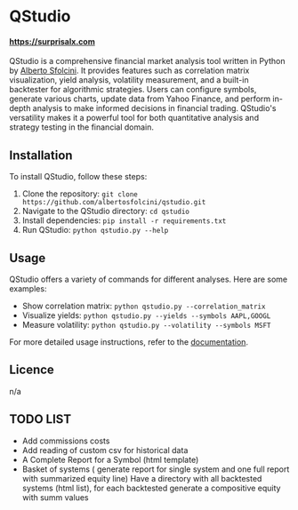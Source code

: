 # QStudio
#### https://surprisalx.com

QStudio is a comprehensive financial market analysis tool written in Python by [Alberto Sfolcini](mailto:a.sfolcini@gmail.com). It provides features such as correlation matrix visualization, yield analysis, volatility measurement, and a built-in backtester for algorithmic strategies. Users can configure symbols, generate various charts, update data from Yahoo Finance, and perform in-depth analysis to make informed decisions in financial trading. QStudio's versatility makes it a powerful tool for both quantitative analysis and strategy testing in the financial domain.


## Installation

To install QStudio, follow these steps:

1. Clone the repository: `git clone https://github.com/albertosfolcini/qstudio.git`
2. Navigate to the QStudio directory: `cd qstudio`
3. Install dependencies: `pip install -r requirements.txt`
4. Run QStudio: `python qstudio.py --help`

## Usage

QStudio offers a variety of commands for different analyses. Here are some examples:

- Show correlation matrix: `python qstudio.py --correlation_matrix`
- Visualize yields: `python qstudio.py --yields --symbols AAPL,GOOGL`
- Measure volatility: `python qstudio.py --volatility --symbols MSFT`

For more detailed usage instructions, refer to the [documentation](https://surprisalx.com/qstudio/index.php).

## Licence
n/a

## TODO LIST
- Add commissions costs
- Add reading of custom csv for historical data
- A Complete Report for a Symbol (html template)
- Basket of systems ( generate report for single system and one full report with summarized equity line)
  Have a directory with all backtested systems (html list), for each backtested generate a compositive equity with summ values